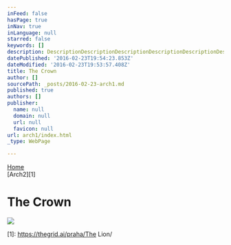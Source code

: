```yaml
---
inFeed: false
hasPage: true
inNav: true
inLanguage: null
starred: false
keywords: []
description: DescriptionDescriptionDescriptionDescriptionDescriptionDescriptionDescriptionDescriptionDescriptionDescription
datePublished: '2016-02-23T19:54:23.853Z'
dateModified: '2016-02-23T19:53:57.408Z'
title: The Crown
author: []
sourcePath: _posts/2016-02-23-arch1.md
published: true
authors: []
publisher:
  name: null
  domain: null
  url: null
  favicon: null
url: arch1/index.html
_type: WebPage

---
```

[Home][0]  
[Arch2][1]

# The Crown
![](https://the-grid-user-content.s3-us-west-2.amazonaws.com/d2c7f58f-1592-4081-a517-c7fb8267c885.jpg)

[0]: https://thegrid.ai/praha/
[1]: https://thegrid.ai/praha/The Lion/